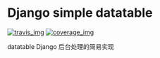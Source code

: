 # Django simple datatable
[![travis_img]][travis_url]
[![coverage_img]][coverage_url]

datatable Django 后台处理的简易实现

[travis_url]:https://travis-ci.org/2375452377/django-simple-datatable/
[travis_img]:https://img.shields.io/travis/2375452377/django-simple-datatable/master.svg
[coverage_img]:https://coveralls.io/repos/github/2375452377/django-simple-datatable/badge.svg?branch=v0.1.1
[coverage_url]:https://coveralls.io/github/2375452377/django-simple-datatable?branch=v0.1.1
